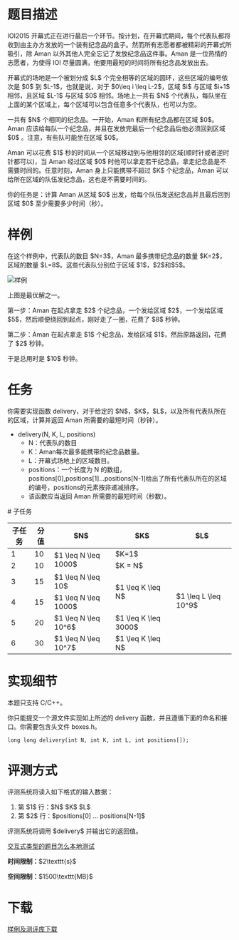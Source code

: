 # 题目描述

<p>IOI2015 开幕式正在进行最后一个环节。按计划，在开幕式期间，每个代表队都将收到由主办方发放的一个装有纪念品的盒子。然而所有志愿者都被精彩的开幕式所吸引，除 Aman 以外其他人完全忘记了发放纪念品这件事。Aman 是一位热情的志愿者，为使得 IOI 尽量圆满，他要用最短的时间将所有纪念品发放出去。</p>
<p>开幕式的场地是一个被划分成 $L$ 个完全相等的区域的圆环，这些区域的编号依次是 $0$ 到 $L-1$，也就是说，对于 $0\leq i \leq L-2$，区域 $i$ 与区域 $i+1$ 相邻，且区域 $L-1$ 与区域 $0$ 相邻。场地上一共有 $N$ 个代表队，每队坐在上面的某个区域上，每个区域可以包含任意多个代表队，也可以为空。</p>
<p>一共有 $N$ 个相同的纪念品。一开始，Aman 和所有纪念品都在区域 $0$。Aman 应该给每队一个纪念品，并且在发放完最后一个纪念品后他必须回到区域 $0$ 。注意，有些队可能坐在区域 $0$。</p>
<p>Aman 可以花费 $1$ 秒的时间从一个区域移动到与他相邻的区域(顺时针或者逆时针都可以)，当 Aman 经过区域 $0$ 时他可以拿走若干纪念品，拿走纪念品是不需要时间的。任意时刻，Aman 身上只能携带不超过 $K$ 个纪念品，Aman 可以给所在区域的队伍发纪念品，这也是不需要时间的。</p>
<p>你的任务是：计算 Aman 从区域 $0$ 出发，给每个队伍发送纪念品并且最后回到区域 $0$ 至少需要多少时间（秒）。</p>

# 样例


<p>在这个样例中，代表队的数目 $N=3$，Aman 最多携带纪念品的数量 $K=2$，区域的数量 $L=8$。这些代表队分别位于区域 $1$，$2$和$5$。</p>
<p><img class="img-responsive center-block" src="/source/uoj/229/img/aHR0cDovL2ltZy51b2ouYWMvcHJvYmxlbS8yMjkvYm94ZXMucG5n.png" alt="样例"/></p>
<p>上图是最优解之一。</p>
<p>第一步：Aman 在起点拿走 $2$ 个纪念品，一个发给区域 $2$，一个发给区域 $5$，然后顺便绕回到起点，刚好走了一圈，花费了 $8$ 秒钟。</p>
<p>第二步：Aman 在起点拿走 $1$ 个纪念品，发给区域 $1$，然后原路返回，花费了 $2$ 秒钟。</p>
<p>于是总用时是 $10$ 秒钟。</p>

# 任务


<p>你需要实现函数 delivery，对于给定的 $N$，$K$，$L$，以及所有代表队所在的区域，计算并返回 Aman 所需要的最短时间（秒钟）。</p>
<ul><li>delivery(N, K, L, positions)<ul><li>N：代表队的数目</li>
<li>K：Aman每次最多能携带的纪念品数量。</li>
<li>L：开幕式场地上的区域数目。</li>
<li>positions：一个长度为 N 的数组，positions[0],positions[1]...positions[N-1]给出了所有代表队所在的区域的编号，positions的元素按非递减排序。</li>
<li>该函数应当返回 Aman 所需要的最短时间（秒数）。</li>
</ul></li>
</ul>
# 子任务


<div class="table-responsive">
<table class="table table-bordered table-text-center table-vertical-middle"><thead><tr><th>子任务</th>
<th>分值</th>
<th>$N$</th>
<th>$K$</th>
<th>$L$</th>
</tr></thead><tbody><tr><td>1</td><td>10</td><td rowspan="2">$1 \leq N \leq 1000$</td><td>$K=1$</td><td rowspan="6">$1 \leq L \leq 10^9$</td></tr><tr><td>2</td><td>10</td><td>$K = N$</td></tr><tr><td>3</td><td>15</td><td>$1 \leq N \leq 10$</td><td rowspan="2">$1 \leq K \leq N$</td></tr><tr><td>4</td><td>15</td><td>$1 \leq N \leq 1000$</td></tr><tr><td>5</td><td>20</td><td>$1 \leq N \leq 10^6$</td><td>$1 \leq K \leq 3000$</td></tr><tr><td>6</td><td>30</td><td>$1 \leq N \leq 10^7$</td><td>$1 \leq K \leq N$</td></tr></tbody></table></div>


# 实现细节


<p>本题只支持 C/C++。</p>
<p>你只能提交一个源文件实现如上所述的 delivery 函数，并且遵循下面的命名和接口。你需要包含头文件 boxes.h。</p>
<pre><code class="sh_cpp">long long delivery(int N, int K, int L, int positions[]);</code></pre>

# 评测方式


<p>评测系统将读入如下格式的输入数据：</p>
<ol><li>第 $1$ 行：$N$ $K$ $L$</li>
<li>第 $2$ 行：$positions[0] ... positions[N-1]$</li>
</ol><p>评测系统将调用 $delivery$ 并输出它的返回值。</p>
<p><a href="/faq">交互式类型的题目怎么本地测试</a></p>
<p><strong>时间限制：</strong>$2\texttt{s}$</p>
<p><strong>空间限制：</strong>$1500\texttt{MB}$</p>

# 下载


<p><a href="/download.php?type=problem&amp;id=229">样例及测评库下载</a></p>
